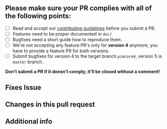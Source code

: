 
## Please make sure your PR complies with all of the following points: 
- [ ] Read and accept our [contributing guidelines](/CONTRIBUTING.md) before you submit a PR.
- [ ] Features need to be proper documented in `doc/`
- [ ] Bugfixes need a short guide how to reproduce them. 
- [ ] We're not accepting any feature PR's only for **version 4** anymore, you have to provide a feature PR for both versions. 
- [ ] Submit bugfixes for version 4 to the target branch `pimcore4`, version 5 is `master` branch.

**Don't submit a PR if it doesn't comply, it'll be closed without a comment!**
  
  
## Fixes Issue #

## Changes in this pull request  

## Additional info  

